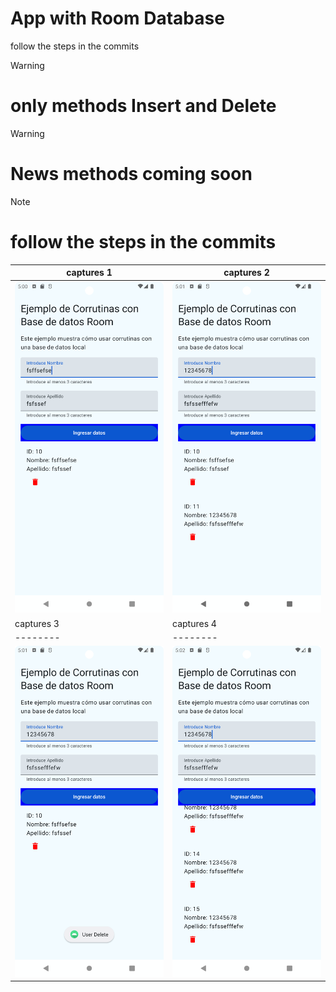 

# App with Room Database 
follow the steps in the commits


> [!WARNING] 
> # only methods Insert and Delete


> [!WARNING] 
> # News methods coming soon



> [!NOTE] 
> # follow the steps in the commits

| captures 1 | captures 2 |  
| -------- | -------- |
| ![Ejemplo de imagen](./captures/1.png) | ![Ejemplo de imagen](./captures/2.png) |
| captures 3 | captures 4 |  
| -------- | -------- |
| ![Ejemplo de imagen](./captures/3.png) | ![Ejemplo de imagen](./captures/4.png) |
